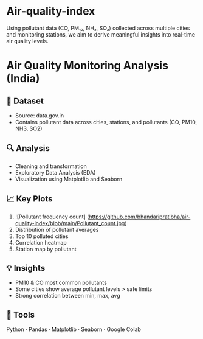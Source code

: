 # Air-quality-index
Using pollutant data (CO, PM₁₀, NH₃, SO₂) collected across multiple cities and monitoring stations, we aim to derive meaningful insights into real-time air quality levels.

# Air Quality Monitoring Analysis (India)

## 📘 Dataset
- Source: data.gov.in
- Contains pollutant data across cities, stations, and pollutants (CO, PM10, NH3, SO2)

## 🔍 Analysis
- Cleaning and transformation
- Exploratory Data Analysis (EDA)
- Visualization using Matplotlib and Seaborn

## 📈 Key Plots
1. ![Pollutant frequency count] (https://github.com/bhandaripratibha/air-quality-index/blob/main/Pollutant_count.jpg)
2. Distribution of pollutant averages
3. Top 10 polluted cities
4. Correlation heatmap
5. Station map by pollutant

## 💡 Insights
- PM10 & CO most common pollutants
- Some cities show average pollutant levels > safe limits
- Strong correlation between min, max, avg

## 🧠 Tools
Python · Pandas · Matplotlib · Seaborn · Google Colab
